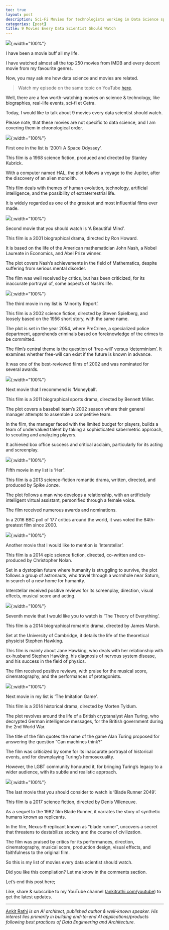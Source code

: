 ```yaml
---
toc: true
layout: post
description: Sci-Fi Movies for technologists working in Data Science space.
categories: [post]
title: 9 Movies Every Data Scientist Should Watch
---
```


![](https://cdn-images-1.medium.com/max/800/1*UGXvhKGjcQS04pzwVK8dqw.png){:width="100%"}

I have been a movie buff all my life.

I have watched almost all the top 250 movies from IMDB and every decent movie
from my favourite genres.

Now, you may ask me how data science and movies are related.

> Watch my episode on the same topic on YouTube
> [here](https://www.youtube.com/watch?v=GXj421me3O0).

Well, there are a few worth-watching movies on science & technology, like
biographies, real-life events, sci-fi et Cetra.

Today, I would like to talk about 9 movies every data scientist should watch.

Please note, that these movies are not specific to data science, and I am
covering them in chronological order.

![](https://cdn-images-1.medium.com/max/800/1*LkJlf7-jfAJ1CphoBWOJkg.png){:width="100%"}

First one in the list is ‘2001: A Space Odyssey’.

This film is a 1968 science fiction, produced and directed by Stanley Kubrick.

With a computer named HAL, the plot follows a voyage to the Jupiter, after the
discovery of an alien monolith.

This film deals with themes of human evolution, technology, artificial
intelligence, and the possibility of extraterrestrial life.

It is widely regarded as one of the greatest and most influential films ever
made.

![](https://cdn-images-1.medium.com/max/800/1*Zx6YsgPx4tWsVENcE9MRjw.png){:width="100%"}

Second movie that you should watch is ‘A Beautiful Mind’.

This film is a 2001 biographical drama, directed by Ron Howard.

It is based on the life of the American mathematician John Nash, a Nobel
Laureate in Economics, and Abel Prize winner.

The plot covers Nash’s achievements in the field of Mathematics, despite
suffering from serious mental disorder.

The film was well received by critics, but has been criticized, for its
inaccurate portrayal of, some aspects of Nash’s life.

![](https://cdn-images-1.medium.com/max/800/1*I5ixP1V6D7ro4q2Tn0p-7w.png){:width="100%"}

The third movie in my list is ‘Minority Report’.

This film is a 2002 science fiction, directed by Steven Spielberg, and loosely
based on the 1956 short story, with the same name.

The plot is set in the year 2054, where PreCrime, a specialized police
department, apprehends criminals based on foreknowledge of the crimes to be
committed.

The film’s central theme is the question of ‘free-will’ versus ‘determinism’. It
examines whether free-will can exist if the future is known in advance.

It was one of the best-reviewed films of 2002 and was nominated for several
awards.

![](https://cdn-images-1.medium.com/max/800/1*A3V8rihTDebepJWxDTCpNw.png){:width="100%"}

Next movie that I recommend is ‘Moneyball’.

This film is a 2011 biographical sports drama, directed by Bennett Miller.

The plot covers a baseball team’s 2002 season where their general manager
attempts to assemble a competitive team.

In the film, the manager faced with the limited budget for players, builds a
team of undervalued talent by taking a sophisticated sabermetric approach, to
scouting and analyzing players.

It achieved box office success and critical acclaim, particularly for its acting
and screenplay.

![](https://cdn-images-1.medium.com/max/800/1*0n7cbrSCvpNoVopjCXoV7Q.png){:width="100%"}

Fifth movie in my list is ‘Her’.

This film is a 2013 science-fiction romantic drama, written, directed, and
produced by Spike Jonze.

The plot follows a man who develops a relationship, with an artificially
intelligent virtual assistant, personified through a female voice.

The film received numerous awards and nominations.

In a 2016 BBC poll of 177 critics around the world, it was voted the
84th-greatest film since 2000.

![](https://cdn-images-1.medium.com/max/800/1*VWfyVEPO2Jv_cKEukTLttw.png){:width="100%"}

Another movie that I would like to mention is ‘Interstellar’.

This film is a 2014 epic science fiction, directed, co-written and co-produced
by Christopher Nolan.

Set in a dystopian future where humanity is struggling to survive, the plot
follows a group of astronauts, who travel through a wormhole near Saturn, in
search of a new home for humanity.

Interstellar received positive reviews for its screenplay, direction, visual
effects, musical score and acting.

![](https://cdn-images-1.medium.com/max/800/1*2Q0AsMdYx64ArRc23fBu-w.png){:width="100%"}

Seventh movie that I would like you to watch is ‘The Theory of Everything’.

This film is a 2014 biographical romantic drama, directed by James Marsh.

Set at the University of Cambridge, it details the life of the theoretical
physicist Stephen Hawking.

This film is mainly about Jane Hawking, who deals with her relationship with
ex-husband Stephen Hawking, his diagnosis of nervous system disease, and his
success in the field of physics.

The film received positive reviews, with praise for the musical score,
cinematography, and the performances of protagonists.

![](https://cdn-images-1.medium.com/max/800/1*8CrYL-H-52rBtXLwLvLq2g.png){:width="100%"}

Next movie in my list is ‘The Imitation Game’.

This film is a 2014 historical drama, directed by Morten Tyldum.

The plot revolves around the life of a British cryptanalyst Alan Turing, who
decrypted German intelligence messages, for the British government during the
2nd World War.

The title of the film quotes the name of the game Alan Turing proposed for
answering the question “Can machines think?”

The film was criticized by some for its inaccurate portrayal of historical
events, and for downplaying Turing’s homosexuality.

However, the LGBT community honoured it, for bringing Turing’s legacy to a wider
audience, with its subtle and realistic approach.

![](https://cdn-images-1.medium.com/max/800/1*drqD11hFhKfR7h2tZr10aA.png){:width="100%"}

The last movie that you should consider to watch is ‘Blade Runner 2049’.

This film is a 2017 science fiction, directed by Denis Villeneuve.

As a sequel to the 1982 film Blade Runner, it narrates the story of synthetic
humans known as replicants.

In the film, Nexus-9 replicant known as “blade runner”, uncovers a secret that
threatens to destabilize society and the course of civilization.

The film was praised by critics for its performances, direction, cinematography,
musical score, production design, visual effects, and faithfulness to the
original film.

So this is my list of movies every data scientist should watch.

Did you like this compilation? Let me know in the comments section.

Let’s end this post here;

Like, share & subscribe to my YouTube channel
([ankitrathi.com/youtube](https://www.youtube.com/channel/UCrIv4EU2tFX8VhhT0oCnDnw))
to get the latest updates.

*****

[Ankit Rathi](https://www.ankitrathi.com/) *is an AI architect, published author
& well-known speaker. His interest lies primarily in building end-to-end AI
applications/products following best practices of Data Engineering and
Architecture.*
